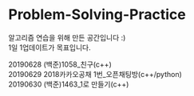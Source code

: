 # Problem-Solving-Practice
알고리즘 연습을 위해 만든 공간입니다 :)<br>
1일 1업데이트가 목표입니다.

20190628 (백준)1058_친구(c++)<br>
20190629 2018카카오공채 1번_오픈채팅방(c++/python)<br>
20190630 (백준)1463_1로 만들기(c++)<br>
